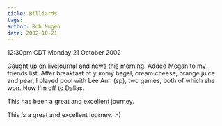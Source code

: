 ```yaml
---
title: Billiards
tags: 
author: Rob Nugen
date: 2002-10-21
---
```


<p class=date>12:30pm CDT Monday 21 October 2002</p>

<p>Caught up on livejournal and news this morning.  Added Megan to my
friends list. After breakfast of yummy bagel, cream cheese, orange
juice and pear, I played pool with Lee Ann (sp), two games, both of
which she won.  Now I'm off to Dallas.</p>

<p>This has been a great and excellent journey.</p>

<p>This <em>is</em> a great and excellent journey.  :-)</p>
